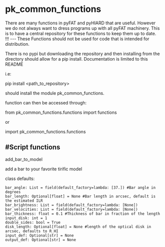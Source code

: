 # pk_common_functions
There are many functions in pyFAT and pyHIARD that are useful. However we do not always want to dress programs up with all pyFAT machinery. This is to have a central repository for these functions to keep them up to date. !!! --- These Functions should not be used for code that is intended for distribution.

There is no pypi but downloading the repository and then installing from the directory should allow for a pip install. Documentation is limited to this README

i.e:

pip install <path_to_repository>

should install the module pk_common_functions.

function can then be accessed through:

from pk_common_functions.functions import functions

or

import pk_common_functions.functions


#Script functions
--------------------------------------

add_bar_to_model

add a bar to your favorite tirific model

class defaults:

    bar_angle: List = field(default_factory=lambda: [37.]) #Bar angle in degrees
    bar_length: Optional[float] = None #Bar length in arcsec, default is the estimated ILR
    bar_brightness: List = field(default_factory=lambda: [None]) 
    bar_velocities: List = field(default_factory=lambda: [None]) 
    bar_thickness: float = 0.1 #Thickness of bar in fraction of the length  
    input_disk: int = 1
    double_sides: bool = True
    disk_length: Optional[float] = None #length of the optical disk in arcsec, defaults to R_HI
    input_def: Optional[str] = None
    output_def: Optional[str] = None




